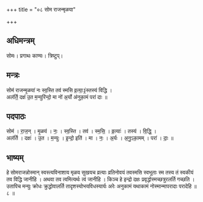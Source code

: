 +++
title = "०८ सोम राजन्मृळया"

+++
## अधिमन्त्रम्
सोमः। प्रगाथः काण्वः। त्रिष्टुप्।

## मन्त्रः
सोम॑ राजन्मृ॒ळया॑ नः स्व॒स्ति तव॑ स्मसि व्र॒त्या॒३॒॑स्तस्य॑ विद्धि ।  
अल॑र्ति॒ दक्ष॑ उ॒त म॒न्युरि॑न्दो॒ मा नो॑ अ॒र्यो अ॑नुका॒मं परा॑ दाः ॥

## पदपाठः
सोम॑ । रा॒ज॒न् । मृ॒ळय॑ । नः॒ । स्व॒स्ति । तव॑ । स्म॒सि॒ । व्र॒त्याः॑ । तस्य॑ । वि॒द्धि॒ ।  
अल॑र्ति । दक्षः॑ । उ॒त । म॒न्युः । इ॒न्दो॒ इति॑ । मा । नः॒ । अ॒र्यः । अ॒नु॒ऽका॒मम् । परा॑ । दाः॒ ॥

## भाष्यम्
हे सोमराजन्नोस्मान् स्वस्त्यविनाशाय मृळय सुखयच व्रत्याः व्रतिनोवयं तवस्मसि स्वभूताः स्म तस्य तं स्वकीयं तव विद्धि जानीहि । अथवा तव त्वमित्यर्थः त्वं जानीहि । किञ्च हे इन्द्रो दक्षः प्रवृद्धोस्मच्छत्रुरलर्ति गच्छति । उतापिच मन्युः क्रोधः क्रुद्धोवालर्ति तादृशस्योभयविधस्यार्यः अरेः अनुकामं यथाकामं नोस्मान्मापरादाः परादेहि ॥ ८ ॥